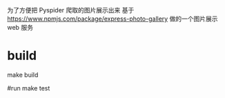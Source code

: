 为了方便把 Pyspider 爬取的图片展示出来
基于 https://www.npmjs.com/package/express-photo-gallery 做的一个图片展示 web 服务

# build
make build

#run
make test